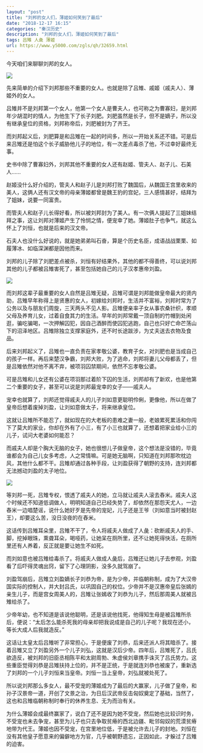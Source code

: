 ```yaml
---
layout: "post"
title: "刘邦的女人们，薄姬如何笑到了最后"
date: "2018-12-17 16:15"
categories: "秦汉历史"
description: "刘邦的女人们，薄姬如何笑到了最后"
tags: 吕雉 人彘 薄姬
url: https://www.y5000.com/zgls/qh/32659.html
---
```






今天咱们来聊聊刘邦的女人。

![](https://img.y5000.com/uploads/allimg/180910/15-1P910105102529.jpg)

先来简单的介绍下刘邦那些不重要的女人。也就是除了吕雉、戚姬（戚夫人）、薄姬外的女人。

吕雉并不是刘邦第一个女人，他第一个女人是曹夫人，也可称之为曹寡妇，是刘邦年少胡混时的情人，为他生下了长子刘肥。刘肥虽然是长子，但不是嫡子，所以没有继承皇位的资格，刘邦称帝后，刘肥被封为了齐王。

而刘邦起义后，刘肥算是和吕雉在一起的时间多，所以一开始关系还不错。可是后来吕雉还是怕这个长子威胁他儿子的地位，有一次差点毒杀了他，不过幸好最终无事。

史书中除了曹寡妇外，刘邦其他不重要的女人还有赵姬、管夫人、赵子儿、石美人……

赵姬没什么好介绍的，管夫人和赵子儿是刘邦打败了魏国后，从魏国王宫里收来的美人，这俩人还有汉文帝的母亲薄姬都曾是魏王豹的宫妃，三人感情甚好，结拜为了姐妹，说要一同富贵。

而管夫人和赵子儿长得好看，所以被刘邦封为了美人。有一次俩人提起了三姐妹结拜之事，这让刘邦对薄姬产生了怜悯之情，便宠幸了她。薄姬肚子也争气，就这么怀上了刘恒，也就是后来的汉文帝。

石夫人也没什么好说的，就是她弟弟叫石奋，算是个历史名臣，成语战战栗栗、如履薄冰、如临深渊都是因他而来。

刘邦的儿子除了刘肥差点被杀，刘恒有好结果外，其他的都不得善终，可以说刘邦其他的儿子都被吕雉害死了，甚至包括她自己的儿子汉孝惠帝刘盈。

![](https://img.y5000.com/uploads/allimg/180910/15-1P910105221333.jpg)

而刘邦这辈子最重要的女人自然是吕雉无疑，吕雉可谓是刘邦能做皇帝最大的贤内助，吕雉早年称得上是贤惠的女人，初嫁给刘邦时，生活并不富裕，刘邦时常为了公务以及与朋友们周旋，三天两头不见人影。吕雉便亲率子女从事农桑针织，孝顺父母及养育儿女，过着自食其力的生活。早年的刘邦常戴一顶自制的竹帽到处闲逛，骗吃骗喝，一次押解囚犯，因自己酒醉而使囚犯逃跑，自己也只好亡命芒荡山下的沼泽地区。吕雉除独立支撑家庭外，还不时长途跋涉，为丈夫送去衣物及食品。

后来刘邦起义了，吕雉也一直负责在家孝敬公婆，教育子女，对刘肥也是当成自己的孩子一样。再后来楚汉争霸，刘邦大败，为了逃命，刘邦将妻儿父母都丢了，但是吕雉依然对他不离不弃，被项羽囚禁期间，依然不忘孝敬公婆。

可是吕雉和儿女还有公婆在项羽那过着阶下囚的生活，刘邦却有了新欢，也是他第二个重要的女子，甚至可以说是刘邦最宠幸的女子——戚夫人。

宠幸也就算了，刘邦还觉得戚夫人的儿子刘如意更聪明伶俐，更像他，所以在做了皇帝后想着废掉刘盈，让刘如意做太子，将来继承皇位。

这就让吕雉所不能忍了，就如现在的大老板的患难之妻一般，老娘累死累活和你闯下了莫大的家业，你却在外有了小三，有了小三也就算了，还想着把家业给小三的儿子，试问大老婆如何能忍？

而戚夫人却是个胸大无脑的女子，她也很想儿子做皇帝，这个想法是没错的，毕竟谁都会为自己儿女多考虑，人之常情嘛。可是她无脑啊，只知道在刘邦那吹枕边风，其他什么都不干。吕雉却通过各种手段，让刘盈获得了朝野的支持，连刘邦都无法撼动刘盈的太子地位。

![](https://img.y5000.com/uploads/allimg/180910/15-1P91010532U22.jpg)

等刘邦一死，吕雉专权，恨透了戚夫人的她，立马就让戚夫人滚去舂米。戚夫人这个时候还不知道低调做人，明明知道自己已经失势了，却依然在那怨天尤人，一边舂米一边唱楚谣，说什么她好歹是先帝的宠妃，儿子还是王爷（刘如意当时被封赵王），却要这么苦，没日没夜的在舂米。

这话传到吕雉耳朵里，吕雉不干了，令人将戚夫人做成了人彘：砍断戚夫人的手、脚，挖掉眼珠，熏聋耳朵，喝哑药，让她呆在厕所里，还不让她死得快活，在厕所里还有人养着，反正就是要让她生不如死。

而刘如意也被吕雉给毒杀了。将戚夫人做成人彘后，吕雉还让她儿子去参观，刘盈看了后吓得灵魂出窍，留下了心理阴影，没多久就驾崩了。

刘盈驾崩后，吕雉立刘盈嫡长子刘恭为帝，是为少帝，并临朝称制，成为了大汉帝国实际的控制人，并大封吕氏，以巩固自己的权位。少帝并不是汉惠帝皇后张嫣的亲生儿子，而是宫女周美人的，吕雉让张嫣收了刘恭为儿子，然后那周美人就被吕雉给杀了。

少帝年幼，也不知道是该说他聪明，还是该说他找死，他得知生母是被吕雉所杀后，便说：“太后怎么能杀死我的母亲却把我说成是自己的儿子呢？我现在还小，等长大成人后我就造反。”

这话让太皇太后吕雉听了非常担心，于是便废了刘恭，后来还派人将其暗杀了。接着吕雉又立了刘盈另外一个儿子刘弘，这就是汉后少帝。四年后，吕雉死了，吕氏欲造反，被刘邦的旧臣丞相陈平和太尉周勃、朱虚侯刘章携手诛灭了吕氏势力。这些重臣觉得刘恭是吕雉扶持上位的，并不是正统，于是就连刘恭也被废了，重新选了刘邦的一个儿子刘恒来当皇帝。刘恒一当上皇帝，刘弘就被处死了。

所以说刘邦那么多女人，最不受宠的薄姬成为了最后的大赢家，儿子做了皇帝，和孙子汉景帝一道，开创了文景之治，为日后汉武帝反击匈奴奠定了基础，当然了，这也和吕雉临朝称制时奉行的休养生息、无为而治有关。

为什么薄姬会成最终赢家了，说白了还不是因为她不受宠，然后她也比较识时务，不受宠也未去争宠，甚至为儿子也只去争取贫瘠的西北边疆、毗邻匈奴的荒漠贫瘠地带为代王。薄姬也因不受宠，在宫里地位低，于是被允许去儿子的封地。刘恒在没有其他皇子愿意来的偏僻地方为官，几乎被朝野遗忘，正因如此，才躲过了吕雉的迫害。
